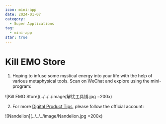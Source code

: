 ```yaml
---
icon: mini-app
date: 2024-01-07
category:
  - Super Applications
tag:
  - mini-app
star: true
---
```


# Kill EMO Store

1. Hoping to infuse some mystical energy into your life with the help of various metaphysical tools. Scan on WeChat and explore using the mini-program:

  ![Kill EMO Store](../../../image/解忧工具铺.jpg =200x)

2. For more [Digital Product Tips](https://mp.weixin.qq.com/mp/appmsgalbum?__biz=Mzg5MDg3NzYwNg==&action=getalbum&album_id=2686321010140561411#wechat_redirect), please follow the official account:

  ![Nandelion](../../../image/Nandelion.jpg =200x)